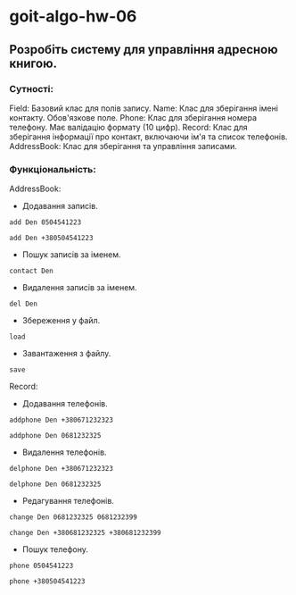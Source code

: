 # goit-algo-hw-06

## Розробіть систему для управління адресною книгою.

### Сутності:

Field: Базовий клас для полів запису.
Name: Клас для зберігання імені контакту. Обов'язкове поле.
Phone: Клас для зберігання номера телефону. Має валідацію формату (10 цифр).
Record: Клас для зберігання інформації про контакт, включаючи ім'я та список телефонів.
AddressBook: Клас для зберігання та управління записами.

### Функціональність:

AddressBook:
- Додавання записів.

`add Den 0504541223`

`add Den +380504541223`

- Пошук записів за іменем.

`contact Den`

- Видалення записів за іменем.

`del Den`

- Збереження у файл.

`load`

- Завантаження з файлу.

`save`

Record:
- Додавання телефонів.

`addphone Den +380671232323`

`addphone Den 0681232325`

- Видалення телефонів.

`delphone Den +380671232323`

`delphone Den 0681232325`

- Редагування телефонів.

`change Den 0681232325 0681232399`

`change Den +380681232325 +380681232399`

- Пошук телефону.

`phone 0504541223`

`phone +380504541223`